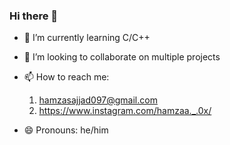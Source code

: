 ### Hi there 👋


- 🌱 I’m currently learning C/C++
- 👯 I’m looking to collaborate on multiple projects
- 📫 How to reach me: 
    1) hamzasajjad097@gmail.com
    2) https://www.instagram.com/hamzaa._.0x/

- 😄 Pronouns: he/him

<!--
**hamzaa977/hamzaa977** is a ✨ _special_ ✨ repository because its `README.md` (this file) appears on your GitHub profile.

Here are some ideas to get you started:

- 🔭 I’m currently working on ...
- 🌱 I’m currently learning ...
- 👯 I’m looking to collaborate on ...
- 🤔 I’m looking for help with ...
- 💬 Ask me about ...
- 📫 How to reach me: ...
- 😄 Pronouns: ...
- ⚡ Fun fact: ...
-->

